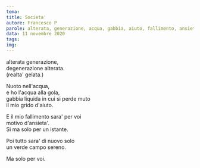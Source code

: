 ```yaml
---
tema:
title: Societa'
autore: Francesco P
parole: alterata, generazione, acqua, gabbia, aiuto, fallimento, ansietà, campo
data: 11 novembre 2020
tags: 
img: 
---
```

alterata generazione,  
degenerazione alterata.  
(realta' gelata.)

Nuoto nell'acqua,  
e ho l'acqua alla gola,  
gabbia liquida in cui si perde muto  
il mio grido d'aiuto.

E il mio fallimento sara' per voi  
motivo d'ansieta'.  
Si ma solo per un istante.

Poi tutto sara' di nuovo solo  
un verde campo sereno.

Ma solo per voi.
